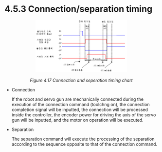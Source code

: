 ﻿# 4.5.3 Connection/separation timing


<p align="center">
 <img src="../../_assets/image_10.png" width="60%"></img>
 <em><p align="center">Figure 4.17 Connection and seperation timing chart</p></em>
</p>

*   Connection

    If the robot and servo gun are mechanically connected during the execution of the connection command (toolchng on), the connection completion signal will be inputted, the connection will be processed inside the controller, the encoder power for driving the axis of the servo gun will be inputted, and the motor on operation will be executed.
*   Separation

     The separation command will execute the processing of the separation according to the sequence opposite to that of the connection command.
